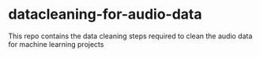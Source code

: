 # datacleaning-for-audio-data
This repo contains the data cleaning steps required to clean the audio data for machine learning projects
